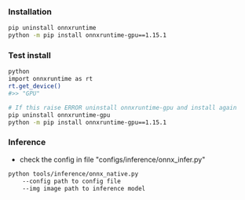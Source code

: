 ### Installation
```bash
pip uninstall onnxruntime
python -m pip install onnxruntime-gpu==1.15.1
```
### Test install
```bash
python
import onnxruntime as rt
rt.get_device()
#>> "GPU"

# If this raise ERROR uninstall onnxruntime-gpu and install again
pip uninstall onnxruntime-gpu
python -m pip install onnxruntime-gpu==1.15.1
```
### Inference
- check the config in file "configs/inference/onnx_infer.py"
```bash
python tools/inference/onnx_native.py
    --config path to config file 
    --img image path to inference model
```
